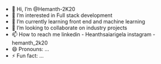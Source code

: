 - 👋 Hi, I’m @Hemanth-2K20
- 👀 I’m interested in Full stack development 
- 🌱 I’m currently learning front end and machine learning
- 💞️ I’m looking to collaborate on industry projects
- 📫 How to reach me
      linkedin - Heanthsaiarigela
      instagram - hemanth_2k20
- 😄 Pronouns: ...
- ⚡ Fun fact: ...

<!---
Hemanth-2K20/Hemanth-2K20 is a ✨ special ✨ repository because its `README.md` (this file) appears on your GitHub profile.
You can click the Preview link to take a look at your changes.
--->
